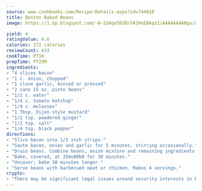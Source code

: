 ```yaml
---
source: www.cookbooks.com/Recipe-Details.aspx?id=744018
title: Boston Baked Beans
image: https://1.bp.blogspot.com/-W-S2Aqx5EU0/YA2HxE8kqsI/AAAAAAAABgo/LNxJ2X_rvYgPNsplYMgQNjuwxaZ0e3pQQCLcBGAsYHQ/s320/17.png

yield: 4
ratingValue: 4.6
calories: 172 calories
reviewCount: 433
cookTime: PT1H
prepTime: PT25M
ingredients:
- "4 slices bacon"
- "1 c. onion, chopped"
- "1 clove garlic, minced or pressed"
- "2 cans 15 oz. pinto beans"
- "1/2 c. water"
- "1/4 c. tomato ketchup"
- "1/4 c. molasses"
- "1 Tbsp. Dijon-style mustard"
- "1/2 tsp. powdered ginger"
- "1/2 tsp. salt"
- "1/4 tsp. black pepper"
directions:
- "Slice bacon into 1/2 inch strips."
- "Saute bacon, onion and garlic for 5 minutes, stirring occasionally."
- "Drain beans. Combine beans, onion mixture and remaining ingredients in 1-quart casserole."
- "Bake, covered, at 350u00b0 for 30 minutes."
- "Uncover; bake 30 minutes longer."
- "Serve beans with barbecued meat or chicken. Makes 4 servings."
crypto:
- "There may be significant legal issues around security interests in Bitcoin."
---
```

